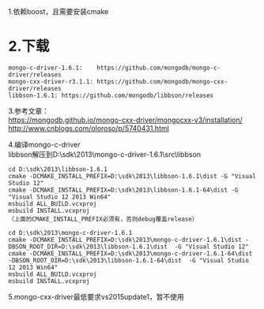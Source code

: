 
1.依赖boost，且需要安装cmake

2.下载
==========
	mongo-c-driver-1.6.1:    https://github.com/mongodb/mongo-c-driver/releases
	mongo-cxx-driver-r3.1.1: https://github.com/mongodb/mongo-cxx-driver/releases
	libbson-1.6.1: https://github.com/mongodb/libbson/releases


3.参考文章：<br>
https://mongodb.github.io/mongo-cxx-driver/mongocxx-v3/installation/<br>
http://www.cnblogs.com/oloroso/p/5740431.html



4.编译mongo-c-driver<br>
libbson解压到D:\sdk\2013\mongo-c-driver-1.6.1\src\libbson


	cd D:\sdk\2013\libbson-1.6.1
	cmake -DCMAKE_INSTALL_PREFIX=D:\sdk\2013\libbson-1.6.1\dist -G "Visual Studio 12"
	cmake -DCMAKE_INSTALL_PREFIX=D:\sdk\2013\libbson-1.6.1-64\dist -G "Visual Studio 12 2013 Win64"
	msbuild ALL_BUILD.vcxproj
	msbuild INSTALL.vcxproj
	（上面的CMAKE_INSTALL_PREFIX必须有，否则debug覆盖release）

	cd D:\sdk\2013\mongo-c-driver-1.6.1
	cmake -DCMAKE_INSTALL_PREFIX=D:\sdk\2013\mongo-c-driver-1.6.1\dist -DBSON_ROOT_DIR=D:\sdk\2013\libbson-1.6.1\dist  -G "Visual Studio 12"
	cmake -DCMAKE_INSTALL_PREFIX=D:\sdk\2013\mongo-c-driver-1.6.1-64\dist -DBSON_ROOT_DIR=D:\sdk\2013\libbson-1.6.1-64\dist  -G "Visual Studio 12 2013 Win64"
	msbuild ALL_BUILD.vcxproj
	msbuild INSTALL.vcxproj

5.mongo-cxx-driver最低要求vs2015update1，暂不使用
